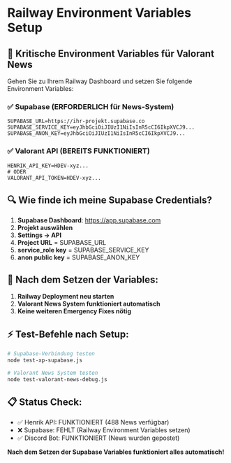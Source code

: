 # Railway Environment Variables Setup

## 🚨 Kritische Environment Variables für Valorant News

Gehen Sie zu Ihrem Railway Dashboard und setzen Sie folgende Environment Variables:

### ✅ Supabase (ERFORDERLICH für News-System)
```
SUPABASE_URL=https://ihr-projekt.supabase.co
SUPABASE_SERVICE_KEY=eyJhbGciOiJIUzI1NiIsInR5cCI6IkpXVCJ9...
SUPABASE_ANON_KEY=eyJhbGciOiJIUzI1NiIsInR5cCI6IkpXVCJ9...
```

### ✅ Valorant API (BEREITS FUNKTIONIERT)
```
HENRIK_API_KEY=HDEV-xyz...
# ODER
VALORANT_API_TOKEN=HDEV-xyz...
```

## 🔍 Wie finde ich meine Supabase Credentials?

1. **Supabase Dashboard**: https://app.supabase.com
2. **Projekt auswählen**
3. **Settings → API**
4. **Project URL** = SUPABASE_URL
5. **service_role key** = SUPABASE_SERVICE_KEY  
6. **anon public key** = SUPABASE_ANON_KEY

## 🚀 Nach dem Setzen der Variables:

1. **Railway Deployment neu starten**
2. **Valorant News System funktioniert automatisch**
3. **Keine weiteren Emergency Fixes nötig**

## ⚡ Test-Befehle nach Setup:

```bash
# Supabase-Verbindung testen
node test-xp-supabase.js

# Valorant News System testen  
node test-valorant-news-debug.js
```

## 📋 Status Check:
- ✅ Henrik API: FUNKTIONIERT (488 News verfügbar)
- ❌ Supabase: FEHLT (Railway Environment Variables setzen)
- ✅ Discord Bot: FUNKTIONIERT (News wurden gepostet)

**Nach dem Setzen der Supabase Variables funktioniert alles automatisch!** 